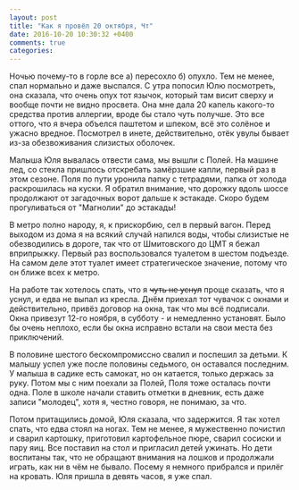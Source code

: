 ```yaml
---
layout: post
title: "Как я провёл 20 октября, Чт"
date: 2016-10-20 10:30:32 +0400
comments: true
categories: 
---
```

Ночью почему-то в горле все а) пересохло б) опухло. Тем не менее, спал нормально и даже выспался. С утра попосил Юлю посмотреть, она сказала, что очень опух тот язычок, который там висит сверху и вообще почти не видно просвета. Она мне дала 20 капель какого-то средства против аллергии, вроде бы стало чуть получше. Это все оттого, что я вчера объелся паштетом и шпеком, всё это солёное и ужасно вредное. Посмотрел в инете, действительно, отёк увулы бывает из-за обезвоживания слизистых оболочек.

Малыша Юля вывалась отвести сама, мы вышли с Полей. На машине лед, со стекла пришлось отскребать замёрзшие капли, первый раз в этом сезоне. Поля по пути уронила папку с тетрадями, папка от холода раскрошилась на куски. Я обратил внимание, что дорожку вдоль шоссе продолжают от загадочных ворот дальше к эстакаде. Скоро будем прогуливаться от "Магнолии" до эстакады!

В метро полно народу, я, к прискорбию, сел в первый вагон. Перед выходом из дома я на всякий случай напился воды, чтобы слизистые не обезводились в дороге, так что от Шмитовского до ЦМТ я бежал вприпрыжку. Первый раз воспользовался туалетом в шестом подъезде. На самом деле этот туалет имеет стратегическое значение, потому что он ближе всех к метро.

На работе так хотелось спать, что я ~~чуть не уснул~~ проще сказать, что я уснул, и едва не выпал из кресла. Днём приехал тот чувачок с окнами и действительно, привёз договор на окна, так что мы всё подписали. Окна привезут 12-го ноября, в субботу - и немедленно установят. Было бы очень неплохо, если бы окна исправно встали на свои места без приключений.

В половине шестого бескомпромиссно свалил и поспешил за детьми. К малышу успел уже после половины седьмого, он оставался последним. У малыша в садике есть самокат, но он катается, только держась за руку. Потом мы с ним поехали за Полей, Поля тоже осталась почти одна. Поле в школе начали ставить отметки в дневник, есть даже записи "молодец", хотя я, честно говоря, не понимаю, за что.

Потом притащились домой, Юля сказала, что задержится. Я так хотел спать, что едва стоял на ногах. Тем не менее, я мужественно почистил и сварил картошку, приготовил картофельное пюре, сварил сосиски и пару яиц. Все поставил на стол и пригласил детей ужинать. Но дети воспитаны так, что не обращают внимания на лошков и продолжали играть, как ни в чём не бывало. Посему я немного прибрался и прилёг на кровать. Юля пришла в девять часов, я уже спал.